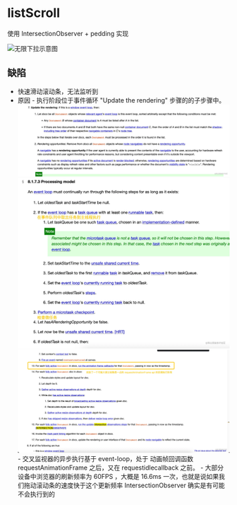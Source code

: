 # listScroll

使用 IntersectionObserver + pedding 实现

![无限下拉示意图](https://p1.music.126.net/pJ_RZghrsOLO2UK8hlN6Pw==/109951164458290045.gif)

## 缺陷

-   快速滑动滚动条，无法监听到
-   原因 - 执行阶段位于事件循环 "Update the rendering" 步骤的的子步骤中。
    ![1](./images/1.webp)
    ![2](./images/2.webp)
    ![3](./images/3.webp) - 交叉监视器的异步执行基于 event-loop，处于 动画帧回调函数 requestAnimationFrame 之后，又在 requestidlecallback 之前。 - 大部分设备中浏览器的刷新频率为 60FPS ，大概是 16.6ms 一次，也就是说如果我们拖动滚动条的速度快于这个更新频率 IntersectionObserver 确实是有可能不会执行到的
